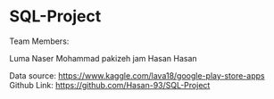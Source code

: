 # SQL-Project

Team Members:

Luma Naser
Mohammad pakizeh jam
Hasan Hasan

Data source: https://www.kaggle.com/lava18/google-play-store-apps
Github Link: https://github.com/Hasan-93/SQL-Project
